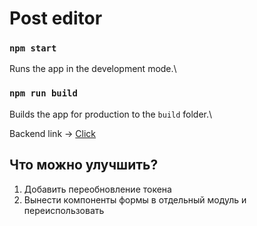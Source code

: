 # Post editor

### `npm start`
Runs the app in the development mode.\
### `npm run build`
Builds the app for production to the `build` folder.\

Backend link -> [Click](https://github.com/Darkerros/sboard-backend)

## Что можно улучшить?
1. Добавить переобновление токена
2. Вынести компоненты формы в отдельный модуль и переиспользовать
